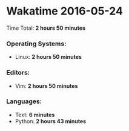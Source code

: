# Wakatime 2016-05-24

Time Total: **2 hours 50 minutes**

### Operating Systems:
- Linux: **2 hours 50 minutes** 

### Editors:
- Vim: **2 hours 50 minutes** 

### Languages:
- Text: **6 minutes** 
- Python: **2 hours 43 minutes** 

